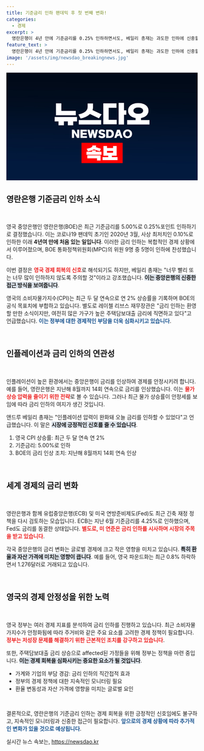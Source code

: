 ```yaml
---
title: 기준금리 인하 팬데믹 후 첫 번째 변화!
categories:
  - 경제
excerpt: >
  영란은행이 4년 만에 기준금리를 0.25% 인하하면서도, 베일리 총재는 과도한 인하에 신중할 것이라 강조했습니다. 물가 안정을 위한 전략에 주목하세요!
feature_text: >
  영란은행이 4년 만에 기준금리를 0.25% 인하하면서도, 베일리 총재는 과도한 인하에 신중할 것이라 강조했습니다. 물가 안정을 위한 전략에 주목하세요!
image: '/assets/img/newsdao_breakingnews.jpg'
---
```


<p><img src="/assets/img/newsdao_breakingnews.jpg" alt="implanttips 속보" /></p>

<h2 data-ke-size="size26">영란은행 기준금리 인하 소식</h2>

<p data-ke-size="size16">&nbsp;</p>

<p>영국 중앙은행인 영란은행(BOE)은 최근 기준금리를 5.00%로 0.25%포인트 인하하기로 결정했습니다. 이는 코로나19 팬데믹 초기인 2020년 3월, 사상 최저치인 0.10%로 인하한 이래 <strong><b>4년여 만에 처음 있는 일입니다</b></strong>. 이러한 금리 인하는 복합적인 경제 상황에서 이루어졌으며, BOE 통화정책위원회(MPC)의 위원 9명 중 5명이 인하에 찬성했습니다.</p>

<p>이번 결정은 <strong><b><span style="color: #ee2323;">영국 경제 회복의 신호</span></b></strong>로 해석되기도 하지만, 베일리 총재는 "너무 빨리 또는 너무 많이 인하하지 않도록 주의할 것"이라고 강조했습니다. <strong><b><span style="background-color: #21538527;">이는 중앙은행의 신중한 접근 방식을 보여줍니다</span></b></strong>. </p>

<p>영국의 소비자물가지수(CPI)는 최근 두 달 연속으로 연 2% 상승률을 기록하며 BOE의 공식 목표치에 부합하고 있습니다. 별도로 레이첼 리브스 재무장관은 "금리 인하는 환영할 만한 소식이지만, 여전히 많은 가구가 높은 주택담보대출 금리에 직면하고 있다"고 언급했습니다. <strong><b><span style="color: #1a5490;">이는 정부에 대한 경제적인 부담을 더욱 심화시키고 있습니다</span></b></strong>.</p>

<p data-ke-size="size16">&nbsp;</p>

<h2 data-ke-size="size26">인플레이션과 금리 인하의 연관성</h2>

<p data-ke-size="size16">&nbsp;</p>

<p>인플레이션이 높은 환경에서는 중앙은행이 금리를 인상하여 경제를 안정시키려 합니다. 예를 들어, 영란은행은 지난해 8월까지 14회 연속으로 금리를 인상했습니다. 이는 <strong><b><span style="color: #ee2323;">물가 상승 압력을 줄이기 위한 전략</span></b></strong>로 볼 수 있습니다. 그러나 최근 물가 상승률이 안정세를 보임에 따라 금리 인하의 여지가 생긴 것입니다. </p>

<p>앤드루 베일리 총재는 "인플레이션 압력이 완화돼 오늘 금리를 인하할 수 있었다"고 언급했습니다. 이 말은 <strong><b><span style="background-color: #21538527;">시장에 긍정적인 신호를 줄 수 있습니다</span></b></strong>. </p>

<ol>
<li>영국 CPI 상승률: 최근 두 달 연속 연 2%</li>
<li>기준금리: 5.00%로 인하</li>
<li>BOE의 금리 인상 조치: 지난해 8월까지 14회 연속 인상</li>
</ol>

<p data-ke-size="size16">&nbsp;</p>

<h2 data-ke-size="size26">세계 경제의 금리 변화</h2>

<p data-ke-size="size16">&nbsp;</p>

<p>영란은행과 함께 유럽중앙은행(ECB) 및 미국 연방준비제도(Fed)도 최근 긴축 재정 정책을 다시 검토하는 모습입니다. ECB는 지난 6월 기준금리를 4.25%로 인하했으며, Fed도 금리를 동결한 상태입니다. <strong><b><span style="color: #ee2323;">별도로, 미 연준은 금리 인하를 시사하며 시장의 주목을 받고 있습니다</span></b></strong>.</p>

<p>각국 중앙은행의 금리 변화는 글로벌 경제에 크고 작은 영향을 미치고 있습니다. <strong><b><span style="background-color: #21538527;">특히 환율과 자산 가격에 미치는 영향이 큽니다</span></b></strong>. 예를 들어, 영국 파운드화는 최근 0.8% 하락하면서 1.276달러로 거래되고 있습니다.</p>

<p data-ke-size="size16">&nbsp;</p>

<h2 data-ke-size="size26">영국의 경제 안정성을 위한 노력</h2>

<p data-ke-size="size16">&nbsp;</p>

<p>영국 정부는 여러 경제 지표를 분석하여 금리 인하를 진행하고 있습니다. 최근 소비자물가지수가 안정화됨에 따라 주거비와 같은 주요 요소를 고려한 경제 정책이 필요합니다. <strong><b><span style="color: #ee2323;">정부는 저성장 문제를 해결하기 위한 근본적인 조치를 강구하고 있습니다</span></b></strong>. </p>

<p>또한, 주택담보대출 금리 상승으로 affected된 가정들을 위해 정부는 정책을 마련 중입니다. <strong><b><span style="background-color: #21538527;">이는 경제 회복을 심화시키는 중요한 요소가 될 것입니다</span></b></strong>. </p>

<ul>
<li>가계와 기업의 부담 경감: 금리 인하의 직간접적 효과</li>
<li>정부의 경제 정책에 대한 지속적인 모니터링 필요</li>
<li>환율 변동성과 자산 가격에 영향을 미치는 글로벌 요인</li>
</ul>

<p data-ke-size="size16">&nbsp;</p>

<p>결론적으로, 영란은행의 기준금리 인하는 경제 회복을 위한 긍정적인 신호임에도 불구하고, 지속적인 모니터링과 신중한 접근이 필요합니다. <strong><b><span style="color: #1a5490;">앞으로의 경제 상황에 따라 추가적인 변화가 있을 것으로 예상됩니다</span></b></strong>.</p>
실시간 뉴스 속보는, <a href="https://newsdao.kr" rel="dofollow">https://newsdao.kr</a>


